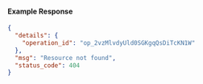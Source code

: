 <!-- Code generated for API Clients. DO NOT EDIT. -->
#### Example Response
```json
{
  "details": {
    "operation_id": "op_2vzMlvdyUld0SGKgqQsDiTcKN1W"
  },
  "msg": "Resource not found",
  "status_code": 404
}
